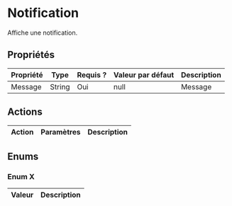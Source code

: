 # Notification

Affiche une notification.

## Propriétés

|Propriété|Type|Requis ?|Valeur par défaut|Description|
|-|-|-|-|-|
|Message|String|Oui|null|Message|

## Actions

|Action|Paramètres|Description|
|-|-|-|

## Enums

### Enum X

|Valeur|Description|
|-|-|
